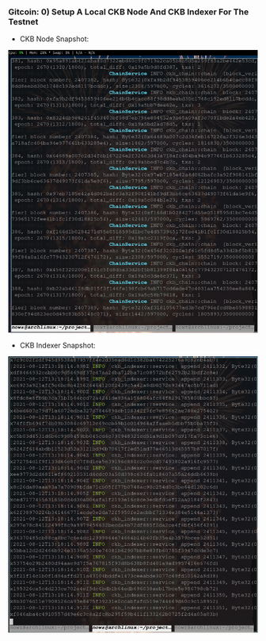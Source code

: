 ### Gitcoin: 0) Setup A Local CKB Node And CKB Indexer For The Testnet
- CKB Node Snapshot:

![](ckb_node_snap.png)

- CKB Indexer Snapshot:

![](ckb_indexer_snap.png)
